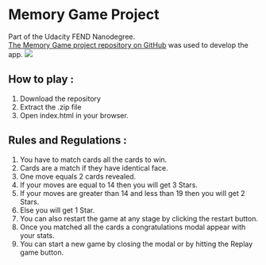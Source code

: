 # Memory Game Project

Part of the Udacity FEND Nanodegree.  
<a target="_blank" href="https://github.com/udacity/fend-project-memory-game">The Memory Game project repository on GitHub</a> was used to develop the app.
<img src= "https://d17h27t6h515a5.cloudfront.net/topher/2017/February/589bb972_screen-shot-2017-02-07-at-3.03.15-pm/screen-shot-2017-02-07-at-3.03.15-pm.png">

## How to play :
1.	Download the repository
2.	Extract the .zip file
3.	Open index.html in your browser.

## Rules and Regulations :
1. You have to match cards all the cards to win.
2. Cards are a match if they have identical face.
3. One move equals 2 cards revealed.
4. If your moves are equal to 14 then you will get 3 Stars.
5. If your moves are greater than 14 and less than 19 then you will get 2 Stars.
6. Else you will get 1 Star.
7. You can also restart the game at any stage by clicking the restart button.
8. Once you matched all the cards a congratulations modal appear with your stats.
9. You can start a new game by closing the modal or by hitting the Replay game button.

